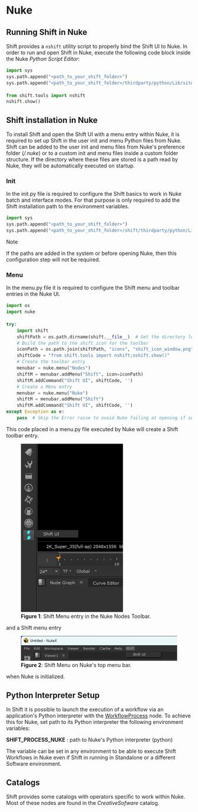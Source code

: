 # Nuke

## Running Shift in Nuke

Shift provides a `nshift` utility script to properly bind the Shift UI to Nuke. In order to run and open Shift in Nuke, execute the following code block inside the Nuke *Python Script Editor*:

```python
import sys
sys.path.append("<path_to_your_shift_folder>")
sys.path.append("<path_to_your_shift_folder>/thirdparty/python/Lib/site-packages")

from shift.tools import nshift
nshift.show()
```

## Shift installation in Nuke

To install Shift and open the Shift UI with a menu entry within Nuke, it is required to set up Shift in the user init and menu Python files from Nuke. Shift can be added to the user init and menu files from Nuke's preference folder (*<home directory>/.nuke*) or to a custom init and menu files inside a custom folder structure. If the directory where these files are stored is a path read by Nuke, they will be automatically executed on startup.


### Init

In the init.py file is required to configure the Shift basics to work in Nuke batch and interface modes. For that purpose is only required to add the Shift installation path to the environment variables. 

```python
import sys
sys.path.append("<path_to_your_shift_folder>")
sys.path.append("<path_to_your_shift_folder>/shift/thirdparty/python/Lib/site-packages")
```

>[!NOTE]
> If the paths are added in the system or before opening Nuke, then this configuration step will not be required.


### Menu

In the menu.py file it is required to configure the Shift menu and toolbar entries in the Nuke UI.


```python
import os
import nuke

try:
    import shift
    shiftPath = os.path.dirname(shift.__file__)  # Get the directory location of Shift
    # Build the path to the shift_icon for the toolbar
    iconPath = os.path.join(shiftPath, "icons", "shift_icon_window.png")
    shiftCode = "from shift.tools import nshift;nshift.show()"
    # Create the toolbar entry
    menubar = nuke.menu("Nodes")
    shiftM = menubar.addMenu("Shift", icon=iconPath)
    shiftM.addCommand("Shift UI", shiftCode, '')
    # Create a Menu entry
    menubar = nuke.menu("Nuke")
    shiftM = menubar.addMenu("Shift")
    shiftM.addCommand("Shift UI", shiftCode, '')
except Exception as e:
    pass  # Skip the Error raise to avoid Nuke failing at opening if setting up the menu does not work on startup.
```

This code placed in a menu.py file executed by Nuke will create a Shift toolbar entry.



<figure>
      <img src="images/shift_toolbar.png" alt="Shift Toolbar">
      <figcaption><b>Figure 1</b>: Shift Menu entry in the Nuke Nodes Toolbar.</figcaption>
</figure>

and a Shift menu entry

<figure>
      <img src="images/shift_menu.png" alt="Shift Menu">
      <figcaption><b>Figure 2</b>: Shift Menu on Nuke's top menu bar.</figcaption>
</figure>

when Nuke is initialized.

## Python Interpreter Setup
In Shift it is possible to launch the execution of a workflow via an application's Python interpreter with the [WorkflowProcess](../reference/nodes/workflow#workflowProcess-node) node. To achieve this for Nuke, set path to its Python interpreter the following environment variables:


**SHIFT_PROCESS_NUKE** : path to Nuke's Python interpreter (python)

The variable can be set in any environment to be able to execute Shift Workflows in Nuke even if Shift in running in Standalone or a different Software environment.

## Catalogs

Shift provides some catalogs with operators specific to work within Nuke. Most of these nodes are found in the *CreativeSofware* catalog. 


<!-- ### Examples
This section is reserved to an example video of how to use Shift in Nuke.
 -->

